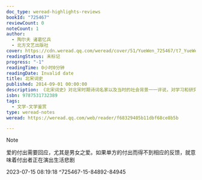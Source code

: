 ```yaml
---
doc_type: weread-highlights-reviews
bookId: "725467"
reviewCount: 0
noteCount: 1
author:
  - 陶尔夫 诸葛忆兵
  - 北方文艺出版社
cover: https://cdn.weread.qq.com/weread/cover/51/YueWen_725467/t7_YueWen_725467.jpg
readingStatus: 未标记
progress: "-1"
readingTime: 0小时0分钟
readingDate: Invalid date
title: 北宋词史
published: 2014-09-01 00:00:00
description: 《北宋词史》对北宋时期诗词名家以及当时的社会背景一一评说，对学习和研究古代文学史的读者，《北宋词史》将有很大参考价值。词的抒情功能在他们手中有了极致的表现和复杂的变化。宋词的风格表现更是多姿多彩，琳琅满目，美不胜收。如晏殊的温润秀洁、柳永的靡曼谐俗、苏轼的清雄旷逸、周邦彦的精美典丽、李清照的清新流畅、姜夔的清空骚雅、辛弃疾的沉郁顿挫、吴文英的密丽幽邃、王沂孙的晦隐缠绵……
isbn: 9787531732389
tags:
  - 文学-文学鉴赏
type: weread-notes
weread: https://weread.qq.com/web/reader/f68329405b11dbf68ce8b5b

---
```







> [!NOTE] 
> 爱的付出需要回应，尤其是男女之爱。如果单方的付出而得不到相应的反馈，就意味着付出者正在演出生活悲剧
> 
> 2023-07-15 08:19:18 ^725467-15-84892-84945















